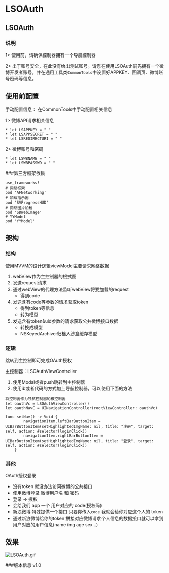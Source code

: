 # LSOAuth
## LSOAuth
### 说明
1> 使用前，请确保控制器拥有一个导航控制器

2> 出于账号安全，在此没有给出测试账号。请您在使用LSOAuth前先拥有一个微博开发者账号，并在通用工具类`CommonTools`中设置好APPKEY、回调页、微博账号密码等信息。

## 使用前配置
手动配置信息：
在CommonTools中手动配置相关信息

1> 微博API请求相关信息

```
* let LSAPPKEY = " "
* let LSAPPSECRET = " "
* let LSREDIRECTURI = " "
```

2> 微博账号和密码

```
* let LSWBNAME = " "
* let LSWBPASSWD = " "
```

###第三方框架依赖

```
use_frameworks!
# 网络框架
pod 'AFNetworking'
# 加载指示器
pod 'SVProgressHUD'
# 网络图片加载
pod 'SDWebImage'
# YYModel
pod 'YYModel'
```

## 架构
### 结构
使用MVVM的设计逻辑viewModel主要请求网络数据

1. webView作为主控制器的根式图
2. 发送request请求
3. 通过webView的代理方法监听webView将要加载的request
    - 得到code
4. 发送含有code等参数的请求获取token
    - 得到token等信息
    - 转为模型
5. 发送含有token&uid参数的请求获取公共微博接口数据
    - 转换成模型
    - NSKeyedArchiver归档入沙盒缓存模型
    
### 逻辑
跳转到主控制即可完成OAuth授权

主控制器：LSOAuthViewController

1. 使用Modal或者push跳转到主控制器
2. 使用ib或者代码的方式加上导航控制器，可以使用下面的方法

```
将控制器作为导航控制器的根控制器
let oauthVc = LSOAuthViewController()
let oauthNavC = UINavigationController(rootViewController: oauthVc)

func setNav() -> Void {
        navigationItem.leftBarButtonItem = UIBarButtonItem(setHighlightedImgName: nil, title: "注册", target: self, action: #selector(loginClick))
        navigationItem.rightBarButtonItem = UIBarButtonItem(setHighlightedImgName: nil, title: "登录", target: self, action: #selector(loginClick))
    }
```

### 其他
OAuth授权登录

- 没有token 就没办法访问微博的公共接口
- 使用微博登录  微博用户名 和 密码
- 登录 -> 授权
- 会给我们 app 一个 用户对应的 code(授权码)
- 新浪微博 特殊提供一个接口 只要你传入`code` 我就会给你对应这个人的 token
- 通过新浪微博给你的token 拼接对应微博请求个人信息的数据接口就可以拿到用户对应的用户信息(name img age sex...)

## 效果
![LSOAuth.gif](http://upload-images.jianshu.io/upload_images/2329629-00a3099048c22291.gif?imageMogr2/auto-orient/strip)

###版本信息
v1.0